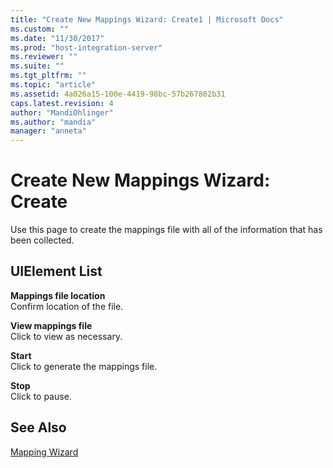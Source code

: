 ```yaml
---
title: "Create New Mappings Wizard: Create1 | Microsoft Docs"
ms.custom: ""
ms.date: "11/30/2017"
ms.prod: "host-integration-server"
ms.reviewer: ""
ms.suite: ""
ms.tgt_pltfrm: ""
ms.topic: "article"
ms.assetid: 4a026a15-100e-4419-98bc-57b267802b31
caps.latest.revision: 4
author: "MandiOhlinger"
ms.author: "mandia"
manager: "anneta"
---
```

# Create New Mappings Wizard: Create
Use this page to create the mappings file with all of the information that has been collected.  
  
## UIElement List  
 **Mappings file location**  
 Confirm location of the file.  
  
 **View mappings file**  
 Click to view as necessary.  
  
 **Start**  
 Click to generate the mappings file.  
  
 **Stop**  
 Click to pause.  
  
## See Also  
 [Mapping Wizard](../core/mapping-wizard1.md)